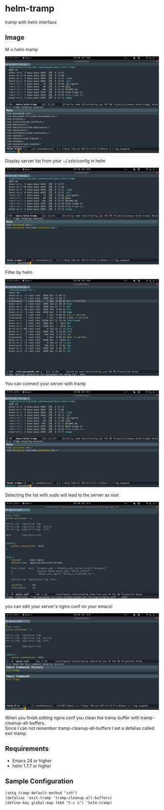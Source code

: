 # helm-tramp

tramp with helm interface

## Image

M-x helm-tramp  

![helm-tramp1](image/image1.png)

Display server list from your ~/.ssh/config in helm  

![helm-tramp2](image/image2.png)

Filter by helm  

![helm-tramp3](image/image3.png)

You can connect your server with tramp  

![helm-tramp4](image/image4.png)

Selecting the list with sudo will lead to the server as root  

![helm-tramp5](image/image5.png)

you can edit your server's nginx.conf on your emacs!  

![helm-exit](image/exit.png)

When you finish editing nginx.conf you clean the tramp buffer with tramp-cleanup-all-buffers.  
Since I can not remember tramp-cleanup-all-buffers I set a defalias called exit-tramp.  

## Requirements

- Emacs 24 or higher
- helm 1.7.7 or higher

## Sample Configuration

    (setq tramp-default-method "ssh")
    (defalias 'exit-tramp 'tramp-cleanup-all-buffers)
    (define-key global-map (kbd "C-c s") 'helm-tramp)
